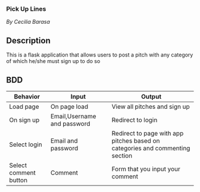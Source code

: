 ### Pick Up Lines

*By Cecilia Barasa*

## Description

This is a flask application that allows users to post a pitch with any category of which he/she must sign up to do so

## BDD
| Behavior | Input | Output |
| -------- | -------- | -------- |
| Load page    | On page load     | View all pitches and sign up    |
| On sign up    | Email,Username and password   | Redirect to login   |
| Select login    | Email and password     | Redirect to page with app pitches based on categories and commenting section    |
| Select comment button    | Comment   | Form that you input your comment   |
